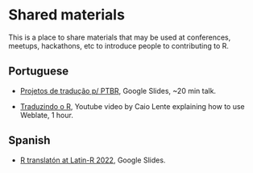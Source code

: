 # Shared materials

This is a place to share materials that may be used at conferences, meetups, hackathons, etc to introduce people to contributing to R.

## Portuguese

* [Projetos de tradução p/ PTBR](https://docs.google.com/presentation/d/1uqsPo715R_r0u6wPyC3EBbUVkri0qjf7SV5Y-zTfTZ0/edit#slide=id.gc6f9e470d_0_0), Google Slides, ~20 min talk.

* [Traduzindo o R](https://www.youtube.com/live/Mf9iwGEXRD8?si=04kLkvaR0DkG3C4L&t=96), Youtube video by Caio Lente explaining how to use Weblate, 1 hour.

## Spanish

* [R translatón at Latin-R 2022](https://docs.google.com/presentation/d/1Ej5p57CUY0hYapQLvDA3ehB468OQbszOiLa3iKMQLD4/edit?usp=sharing), Google Slides.
